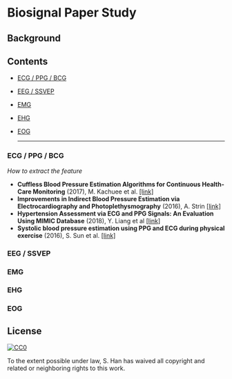 # Biosignal Paper Study

## Background

## Contents

* [ECG / PPG / BCG](#ECG--PPG--BCG)

* [EEG / SSVEP](#EEG--SSVEP)

* [EMG](#EMG)

* [EHG](#EHG)

* [EOG](#EOG)

  ***

### ECG / PPG / BCG
*How to extract the feature* 
- **Cuffless Blood Pressure Estimation Algorithms for Continuous Health-Care Monitoring** (2017), M. Kachuee et al. [[link]](https://www.ncbi.nlm.nih.gov/pubmed/27323356) 
- **Improvements in Indirect Blood Pressure Estimation via Electrocardiography and Photoplethysmography** (2016), A. Strin [[link]](<https://www.semanticscholar.org/paper/Improvements-in-Indirect-Blood-Pressure-Estimation-Stirn/2e1c8d5af3d64a790c878c4b28a3dd89f666ebe7>)
- **Hypertension Assessment via ECG and PPG Signals: An Evaluation Using MIMIC Database** (2018), Y. Liang et al [[link]](<https://www.ncbi.nlm.nih.gov/pmc/articles/PMC6163274/>)
- **Systolic blood pressure estimation using PPG and ECG during physical exercise** (2016), S. Sun et al. [[link]](https://www.ncbi.nlm.nih.gov/pubmed/27841157)

### EEG / SSVEP

### EMG

### EHG

### EOG

## License

[![CC0](http://mirrors.creativecommons.org/presskit/buttons/88x31/svg/cc-zero.svg)](https://creativecommons.org/publicdomain/zero/1.0/)

To the extent possible under law, S. Han has waived all copyright and related or neighboring rights to this work.
